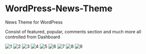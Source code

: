# WordPress-News-Theme
News Theme for WordPress

Consist of featured, popular, comments section and much more all controlled from Dashboard

![1](https://user-images.githubusercontent.com/33598165/51539739-95d13200-1e76-11e9-8613-f1477b13197e.PNG)
![2](https://user-images.githubusercontent.com/33598165/51539740-9669c880-1e76-11e9-9c47-f32016740ab7.PNG)
![3](https://user-images.githubusercontent.com/33598165/51539741-9669c880-1e76-11e9-8971-d2d2aef71a02.PNG)
![4](https://user-images.githubusercontent.com/33598165/51539742-97025f00-1e76-11e9-9a26-f807273926ee.PNG)
![5](https://user-images.githubusercontent.com/33598165/51539743-97025f00-1e76-11e9-9501-2d2c16d1da81.PNG)
![6](https://user-images.githubusercontent.com/33598165/51539744-97025f00-1e76-11e9-8c7a-ce67e91caa02.PNG)
![7](https://user-images.githubusercontent.com/33598165/51539745-979af580-1e76-11e9-8857-c293ad094781.PNG)
![8](https://user-images.githubusercontent.com/33598165/51539746-98338c00-1e76-11e9-9ca5-ba2bcf42e466.PNG)
![9](https://user-images.githubusercontent.com/33598165/51539738-95d13200-1e76-11e9-8bd1-aa844231d33f.PNG)
